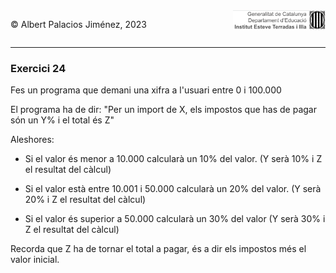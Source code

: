 <div style="display: flex; width: 100%;">
    <div style="flex: 1; padding: 0px;">
        <p>© Albert Palacios Jiménez, 2023</p>
    </div>
    <div style="flex: 1; padding: 0px; text-align: right;">
        <img src="../../assets/ieti.png" height="32" alt="Logo de IETI" style="max-height: 32px;">
    </div>
</div>
<hr/>

### Exercici 24

Fes un programa que demani una xifra a l'usuari entre 0 i 100.000

El programa ha de dir: "Per un import de X, els impostos que has de pagar són un Y% i el total és Z"

Aleshores:

- Si el valor és menor a 10.000 calcularà un 10% del valor. (Y serà 10% i Z el resultat del càlcul)

- Si el valor està entre 10.001 i 50.000 calcularà un 20% del valor. (Y serà 20% i Z el resultat del càlcul)

- Si el valor és superior a 50.000 calcularà un 30% del valor (Y serà 30% i Z el resultat del càlcul)

Recorda que Z ha de tornar el total a pagar, és a dir els impostos més el valor inicial.

